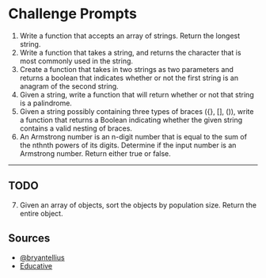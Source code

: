 # Challenge Prompts

1. Write a function that accepts an array of strings. Return the longest string.
2. Write a function that takes a string, and returns the character that is most commonly used in the string.
3. Create a function that takes in two strings as two parameters and returns a boolean that indicates whether or not the first string is an anagram of the second string.
4. Given a string, write a function that will return whether or not that string is a palindrome.
5. Given a string possibly containing three types of braces ({}, [], ()), write a function that returns a Boolean indicating whether the given string contains a valid nesting of braces.
6. An Armstrong number is an n-digit number that is equal to the sum of the nthnth powers of its digits. Determine if the input number is an Armstrong number. Return either true or false.

---

## TODO

7. Given an array of objects, sort the objects by population size. Return the entire object.

## Sources

- [@bryantellius](http://github.com/bryantellius)
- [Educative](https://www.educative.io/blog/level-up-javascript-coding-challenges)
